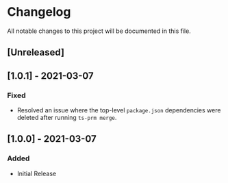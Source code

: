 # Changelog
All notable changes to this project will be documented in this file.

## [Unreleased]

## [1.0.1] - 2021-03-07
### Fixed
 - Resolved an issue where the top-level `package.json` dependencies were deleted after running `ts-prm merge`.

## [1.0.0] - 2021-03-07
### Added
 - Initial Release
